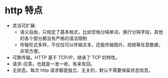 # http 特点

* 灵活可扩展:
  * 语义自由，只规定了基本格式，比如空格分隔单词，换行分隔字段，其他的各个部分都没有严格的语法限制
  * 传输形式多样，不仅仅可以传输文本，还能传输图片、视频等任意数据，非常方便。
* 可靠传输。HTTP 基于 TCP/IP，继承了 TCP 的特性。
* 请求-应答。也就是一发一收、有来有回。
* 无状态。每次 http 请求都是独立、无关的，默认不需要保留状态信息。
